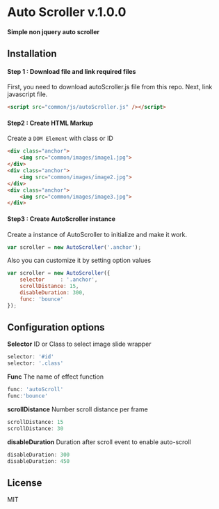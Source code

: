 # Auto Scroller v.1.0.0
#### Simple non jquery auto scroller


## Installation
#### Step 1 : Download file and link required files
First, you need to download autoScroller.js file from this repo.
Next, link javascript file.
```HTML
<script src="common/js/autoScroller.js" /></script>
```
#### Step2 : Create HTML Markup
Create a `DOM Element` with class or ID 
```HTML
<div class="anchor">
    <img src="common/images/image1.jpg">
</div>
<div class="anchor">
    <img src="common/images/image2.jpg">
</div>
<div class="anchor">
    <img src="common/images/image3.jpg">
</div>
```
#### Step3 : Create AutoScroller instance
Create a instance of AutoScroller to initialize and make it work.
```js
var scroller = new AutoScroller('.anchor');
```
Also you can customize it by setting option values
```js
var scroller = new AutoScroller({
    selector     : '.anchor',
    scrollDistance: 15,
    disableDuration: 300,
    func: 'bounce'
});
```

## Configuration options
**Selector**  ID or Class to select image slide wrapper
```js
selector: '#id'
selector: '.class'
```

**Func** The name of effect function
```js
func: 'autoScroll'
func:'bounce'
```

**scrollDistance** Number scroll distance per frame
```js
scrollDistance: 15
scrollDistance: 30
```

**disableDuration** Duration after scroll event to enable auto-scroll
```js
disableDuration: 300
disableDuration: 450
```

## License
MIT
